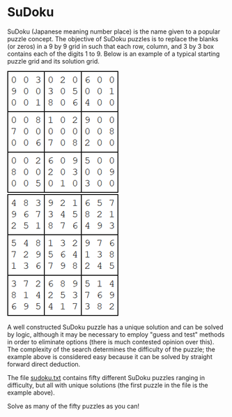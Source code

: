 # SuDoku

SuDoku (Japanese meaning number place) is the name given to a popular puzzle concept. The objective of SuDoku puzzles is to replace the blanks (or zeros) in a 9 by 9 grid in such that each row, column, and 3 by 3 box contains each of the digits 1 to 9. Below is an example of a typical starting puzzle grid and its solution grid.

![](./images/p096_1.png) ![](./images/p096_2.png)

A well constructed SuDoku puzzle has a unique solution and can be solved by logic, although it may be necessary to employ "guess and test" methods in order to eliminate options (there is much contested opinion over this). The complexity of the search determines the difficulty of the puzzle; the example above is considered easy because it can be solved by straight forward direct deduction.

The file [sudoku.txt](./data/sudoku.txt) contains fifty different SuDoku puzzles ranging in difficulty, but all with unique solutions (the first puzzle in the file is the example above).

Solve as many of the fifty puzzles as you can!
